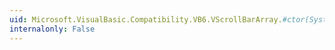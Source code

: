 ```yaml
---
uid: Microsoft.VisualBasic.Compatibility.VB6.VScrollBarArray.#ctor(System.ComponentModel.IContainer)
internalonly: False
---
```

